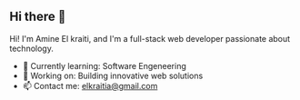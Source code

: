 ## Hi there 👋


Hi! I'm Amine El kraiti, and I'm a full-stack web developer passionate about technology.

- 🌱 Currently learning: Software Engeneering
- 💼 Working on: Building innovative web solutions
- 📫 Contact me: elkraitia@gmail.com

<!--
**Amine-develk/Amine-develk** is a ✨ _special_ ✨ repository because its `README.md` (this file) appears on your GitHub profile.

Here are some ideas to get you started:

- 🔭 I’m currently working on ...
- 🌱 I’m currently learning ...
- 👯 I’m looking to collaborate on ...
- 🤔 I’m looking for help with ...
- 💬 Ask me about ...
- 📫 How to reach me: ...
- 😄 Pronouns: ...
- ⚡ Fun fact: ...
-->

